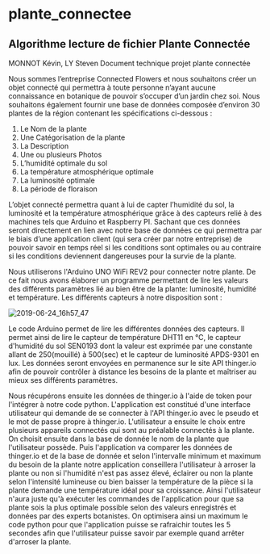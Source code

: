 # plante_connectee

## Algorithme lecture de fichier Plante Connectée
MONNOT Kévin, LY Steven
Document technique projet plante connectée

Nous sommes l’entreprise Connected Flowers et nous souhaitons créer un objet connecté qui permettra à toute personne n’ayant aucune connaissance en botanique de pouvoir s’occuper d’un jardin chez soi. Nous souhaitons également fournir une base de données composée d’environ 30 plantes de la région contenant les spécifications ci-dessous :
1.	Le Nom de la plante 
2.	Une Catégorisation de la plante 
3.	La Description 
4.	Une ou plusieurs Photos
5.	L’humidité optimale du sol
6.	La température atmosphérique optimale
7.	La luminosité optimale 
8.	La période de floraison


L’objet connecté permettra quant à lui de capter l’humidité du sol, la luminosité et la température atmosphérique grâce à des capteurs relié à des machines tels que Arduino et Raspberry PI. Sachant que ces données seront directement en lien avec notre base de données ce qui permettra par le biais d’une application client (qui sera créer par notre entreprise) de pouvoir savoir en temps réel si les conditions sont optimales ou au contraire si les conditions deviennent dangereuses pour la survie de la plante.
 

Nous utiliserons l'Arduino UNO WiFi REV2 pour connecter notre plante. De ce fait nous avons élaborer un programme permettant de lire les valeurs des différents paramètres lié au bien être de la plante: luminosité, humidité et température.
Les différents capteurs à notre disposition sont :

![2019-06-24_16h57_47](https://user-images.githubusercontent.com/43552846/60029368-4f8c3300-96a1-11e9-8510-7e81c5d2c1e5.png)

Le code Arduino permet de lire les différentes données des capteurs. Il permet ainsi de lire le capteur de température DHT11 en °C, le capteur d'humidité du sol SEN0193 dont la valeur est exprimée par une constante allant de 250(mouillé) à 500(sec) et le capteur de luminosité APDS-9301 en lux.
Les données seront envoyées en permanence sur le site API thinger.io afin de pouvoir contrôler à distance les besoins de la plante et maîtriser au mieux ses différents paramètres. 

Nous récupérons ensuite les données de thinger.io à l'aide de token pour l'intégrer à notre code python. L'application est constitué d'une interface utilisateur qui demande de se connecter à l'API thinger.io avec le pseudo et le mot de passe propre à thinger.io. L'utilisateur a ensuite le choix entre plusieurs appareils connectés qui sont au préalable connectés à la plante. On choisit ensuite dans la base de donnée le nom de la plante que l'utilisateur possède. Puis l'application va comparer les données de thinger.io et de la base de donnée et selon l'intervalle minimum et maximum du besoin de la plante notre application conseillera l'utilisateur à arroser la plante ou non si l'humidité n'est pas assez élevé, éclairer ou non la plante selon l'intensité lumineuse ou bien baisser la température de la pièce si la plante demande une température idéal pour sa croissance. Ainsi l'utilisateur n'aura juste qu'à exécuter les commandes de l'application pour que sa plante sois la plus optimale possible selon des valeurs enregistrés et données par des experts botanistes. On optimisera ainsi un maximum le code python pour que l'application puisse se rafraichir toutes les 5 secondes afin que l'utilisateur puisse savoir par exemple quand arrêter d'arroser la plante.
